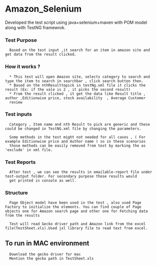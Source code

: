 # Amazon_Selenium

Developed the test script using java+selenium+maven with POM model along with TestNG framewrok.

### Test Purpose

      Based on the test input ,it search for an item in amazon site and get data from the result clicked.

### How it works ? 

      * This test will open Amazon site, selects category to search and type the item to search in searchbar , click search button then.
      * Based on the nthResulttopick in testNg.xml file it clicks the result (Ex: if the vale is 2 , it picks the second result)
      * From the result clicked , it get the data like Result title , author ,Editionwise price, stock availability  , Average Customer       
      review
      
### Test inputs 
   
      Category , Item name and nth Result to pick are generic and these could be changed in TestNG.xml file by changing the parameters. 
      
      Some methods in the test might not needed for all cases , ( For example Editionwise price and Author name ) so in these scenarios    
      those methods can be easily removed from test by marking the as 'exclude' in xml file.
      
### Test Reports 

      After test , we can see the results in emailable-report file under test-output folder. For secondary purpose those results would 
      get printed in console as well.
      
### Structure 

      Page Object model have been used in the test , also used Page Factory to initialize the elements. You can find couple of Page objects one for Amazon search page and other one for Fetching data from the results 
      
      Test will read Gecko driver path and Amazon link from the excel file(TestSheet.xls).Used jxl library file to read text from excel.

## To run in MAC environment 

      Download the gecko driver for mac
      Mention the gecko path in TestSheet.xls

